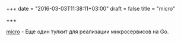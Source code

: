 +++
date = "2016-03-03T11:38:11+03:00"
draft = false
title = "micro"

+++

<p><a href="https://github.com/micro/micro">micro</a>&nbsp;- Еще один тулкит для реализации микросервисов на Go.</p>

